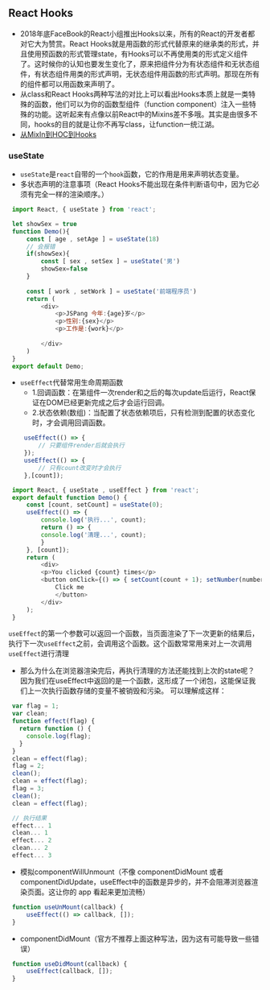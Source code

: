 ## React Hooks
   + 2018年底FaceBook的React小组推出Hooks以来，所有的React的开发者都对它大为赞赏。React Hooks就是用函数的形式代替原来的继承类的形式，并且使用预函数的形式管理state，有Hooks可以不再使用类的形式定义组件了。这时候你的认知也要发生变化了，原来把组件分为有状态组件和无状态组件，有状态组件用类的形式声明，无状态组件用函数的形式声明。那现在所有的组件都可以用函数来声明了。
   + 从class和React Hooks两种写法的对比上可以看出Hooks本质上就是一类特殊的函数，他们可以为你的函数型组件（function component）注入一些特殊的功能。这听起来有点像以前React中的Mixins差不多哦。其实是由很多不同，hooks的目的就是让你不再写class，让function一统江湖。
   + [从MixIn到HOC到Hooks](https://juejin.im/post/5cad39b3f265da03502b1c0a#heading-2)

### useState
   + `useState`是`react`自带的一个`hook`函数，它的作用是用来声明状态变量。
   + 多状态声明的注意事项（React Hooks不能出现在条件判断语句中，因为它必须有完全一样的渲染顺序。）
   ``` javascript
    import React, { useState } from 'react';

    let showSex = true
    function Demo(){
        const [ age , setAge ] = useState(18)
        // 会报错
        if(showSex){
            const [ sex , setSex ] = useState('男')
            showSex=false
        }
    
        const [ work , setWork ] = useState('前端程序员')
        return (
            <div>
                <p>JSPang 今年:{age}岁</p>
                <p>性别:{sex}</p>
                <p>工作是:{work}</p>
                
            </div>
        )
    }
    export default Demo;
   ```
   + `useEffect`代替常用生命周期函数
      + 1.回调函数：在第组件一次render和之后的每次update后运行，React保证在DOM已经更新完成之后才会运行回调。
      + 2.状态依赖(数组)：当配置了状态依赖项后，只有检测到配置的状态变化时，才会调用回调函数。
      ```javascript
       useEffect(() => {
           // 只要组件render后就会执行
       });
       useEffect(() => {
           // 只有count改变时才会执行
       },[count]);
      ```
   ```javascript
    import React, { useState , useEffect } from 'react';
    export default function Demo() {
        const [count, setCount] = useState(0);
        useEffect(() => {
            console.log('执行...', count);
            return () => {
            console.log('清理...', count);
            }
        }, [count]);
        return (
            <div>
            <p>You clicked {count} times</p>
            <button onClick={() => { setCount(count + 1); setNumber(number + 1); }}>
                Click me
                </button>
            </div>
        );
    }
   ```
   `useEffect`的第一个参数可以返回一个函数，当页面渲染了下一次更新的结果后，执行下一次`useEffect`之前，会调用这个函数。这个函数常常用来对上一次调用`useEffect`进行清理
   + 那么为什么在浏览器渲染完后，再执行清理的方法还能找到上次的state呢？
   因为我们在useEffect中返回的是一个函数，这形成了一个闭包，这能保证我们上一次执行函数存储的变量不被销毁和污染。
   可以理解成这样：
   ```javascript
    var flag = 1;
    var clean;
    function effect(flag) {
      return function () {
        console.log(flag);
      }
    }
    clean = effect(flag);
    flag = 2;
    clean();
    clean = effect(flag);
    flag = 3;
    clean();
    clean = effect(flag);

    // 执行结果
    effect... 1
    clean... 1
    effect... 2
    clean... 2
    effect... 3
   ```
   + 模拟componentWillUnmount（不像 componentDidMount 或者 componentDidUpdate，useEffect中的函数是异步的，并不会阻滞浏览器渲染页面。这让你的 app 看起来更加流畅）
   ```javascript
    function useUnMount(callback) {
        useEffect(() => callback, []);
    }
   ```
   + componentDidMount（官方不推荐上面这种写法，因为这有可能导致一些错误）
   ```javascript
    function useDidMount(callback) {
        useEffect(callback, []);
    }
   ```


